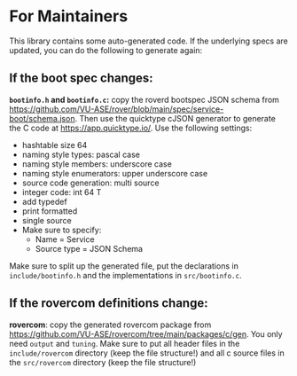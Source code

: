 # For Maintainers

This library contains some auto-generated code. If the underlying specs are updated, you can do the following to generate again:


## If the boot spec changes:

**`bootinfo.h` and `bootinfo.c`:** 
copy the roverd bootspec JSON schema from https://github.com/VU-ASE/rover/blob/main/spec/service-boot/schema.json. Then use the quicktype cJSON generator to generate the C code at https://app.quicktype.io/. Use the following settings: 
- hashtable size 64
- naming style types: pascal case
- naming style members: underscore case
- naming style enumerators: upper underscore case
- source code generation: multi source
- integer code: int 64 T
- add typedef
- print formatted
- single source
- Make sure to specify:
    - Name = Service
    - Source type = JSON Schema

Make sure to split up the generated file, put the declarations in `include/bootinfo.h` and the implementations in `src/bootinfo.c`.


## If the rovercom definitions change:

**rovercom**:
copy the generated rovercom package from https://github.com/VU-ASE/rovercom/tree/main/packages/c/gen. You only need `output` and `tuning`. Make sure to put all header files in the `include/rovercom` directory (keep the file structure!) and all c source files in the `src/rovercom` directory (keep the file structure!)
